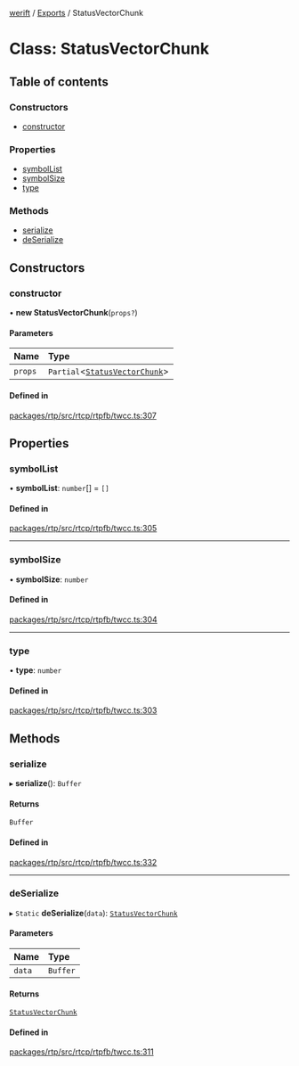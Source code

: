 [werift](../README.md) / [Exports](../modules.md) / StatusVectorChunk

# Class: StatusVectorChunk

## Table of contents

### Constructors

- [constructor](StatusVectorChunk.md#constructor)

### Properties

- [symbolList](StatusVectorChunk.md#symbollist)
- [symbolSize](StatusVectorChunk.md#symbolsize)
- [type](StatusVectorChunk.md#type)

### Methods

- [serialize](StatusVectorChunk.md#serialize)
- [deSerialize](StatusVectorChunk.md#deserialize)

## Constructors

### constructor

• **new StatusVectorChunk**(`props?`)

#### Parameters

| Name | Type |
| :------ | :------ |
| `props` | `Partial`<[`StatusVectorChunk`](StatusVectorChunk.md)\> |

#### Defined in

[packages/rtp/src/rtcp/rtpfb/twcc.ts:307](https://github.com/shinyoshiaki/werift-webrtc/blob/f609bd5a/packages/rtp/src/rtcp/rtpfb/twcc.ts#L307)

## Properties

### symbolList

• **symbolList**: `number`[] = `[]`

#### Defined in

[packages/rtp/src/rtcp/rtpfb/twcc.ts:305](https://github.com/shinyoshiaki/werift-webrtc/blob/f609bd5a/packages/rtp/src/rtcp/rtpfb/twcc.ts#L305)

___

### symbolSize

• **symbolSize**: `number`

#### Defined in

[packages/rtp/src/rtcp/rtpfb/twcc.ts:304](https://github.com/shinyoshiaki/werift-webrtc/blob/f609bd5a/packages/rtp/src/rtcp/rtpfb/twcc.ts#L304)

___

### type

• **type**: `number`

#### Defined in

[packages/rtp/src/rtcp/rtpfb/twcc.ts:303](https://github.com/shinyoshiaki/werift-webrtc/blob/f609bd5a/packages/rtp/src/rtcp/rtpfb/twcc.ts#L303)

## Methods

### serialize

▸ **serialize**(): `Buffer`

#### Returns

`Buffer`

#### Defined in

[packages/rtp/src/rtcp/rtpfb/twcc.ts:332](https://github.com/shinyoshiaki/werift-webrtc/blob/f609bd5a/packages/rtp/src/rtcp/rtpfb/twcc.ts#L332)

___

### deSerialize

▸ `Static` **deSerialize**(`data`): [`StatusVectorChunk`](StatusVectorChunk.md)

#### Parameters

| Name | Type |
| :------ | :------ |
| `data` | `Buffer` |

#### Returns

[`StatusVectorChunk`](StatusVectorChunk.md)

#### Defined in

[packages/rtp/src/rtcp/rtpfb/twcc.ts:311](https://github.com/shinyoshiaki/werift-webrtc/blob/f609bd5a/packages/rtp/src/rtcp/rtpfb/twcc.ts#L311)
